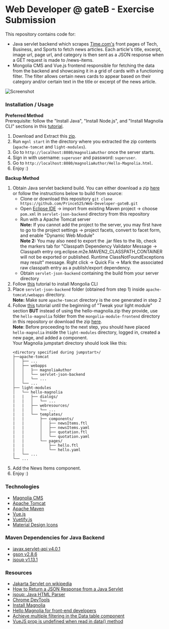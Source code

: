 # Web Developer @ gateB - Exercise Submission
This repository contains code for: 
* Java servlet backend which scrapes [Time.com's](http://time.com/) front pages of Tech, Business, and Sports to fetch news articles. Each article's title, excerpt, image url, page url, and category is then sent as a JSON response when a GET request is made to /news-items.
* Mongolia CMS and Vue.js frontend responsible for fetching the data from the backend and showcasing it in a grid of cards with a functioning filter. The filter allows certain news cards to appear based on their category and/or certain text in the title or excerpt of the news article. 

![Screenshot](https://i.imgur.com/SWhYSTl.png)

### Installation / Usage

**Preferred Method**\
Prerequisite: follow the "Install Java", "Install Node.js", and "Install Magnolia CLI" sections in this [tutorial](https://documentation.magnolia-cms.com/display/DOCS62/Install+Magnolia#InstallMagnolia-InstallMagnolia).
1. Download and Extract this [zip](https://drive.google.com/file/d/10oqfWcTxakTLIAM9aB1-TW5HHyXZGq3t/view?usp=sharing).
2. Run ```mgnl start``` in the directory where you extracted the zip contents (```apache-tomcat``` and ```light-modules```).
3. Go to ```http://localhost:8080/magnoliaAuthor``` once the server starts.
4. Sign in with username: ```superuser``` and password: ```superuser```.
5. Go to ```http://localhost:8080/magnoliaAuthor/Hello-Magnolia.html```.
6. Enjoy :)

**Backup Method**
1. Obtain Java servlet backend build.
    You can either download a zip [here](https://drive.google.com/file/d/1MFgrWpkISSzNzuhVgaHQP79z3McaLHJy/view?usp=sharing) or follow the instructions below to build from source:
    * Clone or download this repository 
    ```git clone https://github.com/PrinceS25/Web-Developer-gateB.git```
    * Open [Eclipse IDE](https://www.eclipse.org/ide/) -> import from existing Maven project -> choose ```pom.xml``` in ```servlet-json-backend``` directory from this repository
    * Run with a Apache Tomcat server\
    **Note:** If you cannot add the project to the server, you may first have to go to the project settings -> project facets, convert to facet form, and enable "Dynamic Web Module"\
    **Note 2:** You may also need to export the .jar files to the lib, check the markers tab for "Classpath Dependency Validator Message -> Classpath entry org.eclipse.m2e.MAVEN2_CLASSPATH_CONTAINER will not be exported or published. Runtime ClassNotFoundExceptions may result" message. Right click -> Quick Fix -> Mark the associated raw classpath entry as a publish/export dependency.
    * Obtain ```servlet-json-backend``` containing the build from your server directory
2. Follow [this](https://documentation.magnolia-cms.com/display/DOCS62/Install+Magnolia) tutorial to install Mongolia CLI
3. Place ```servlet-json-backend``` folder (obtained from step 1) inside ```apache-tomcat/webapps``` directory.\
    **Note:** Make sure ```apache-tomcat``` directory is the one generated in step 2
4. Follow [this](https://documentation.magnolia-cms.com/display/DOCS62/Hello+Magnolia+for+front-end+developers) tutorial until the beginning of "Tweak your light module" section **BUT** instead of using the hello-magnolia.zip they provide, use the ```hello-magnolia``` folder from the  ```mongolia-module-frontend``` directory in this repository or download the zip [here](https://drive.google.com/file/d/1zz-SInoBIHbWpPm2RgYYyq46p8Xd1E2A/view?usp=sharing).\
    **Note**: Before proceeding to the next step, you should have placed ```hello-magnolia``` inside the ```light-modules``` directory, logged in, created a new page, and added a component.\
    Your Magnolia jumpstart directory should look like this:
    ```
    <directory specified during jumpstart>/
    ├──apache-tomcat
    │   ├── ...
    │   ├── webapps
    │   │   ├── magnoliaAuthor
    │   │   └── servlet-json-backend
    │   │   └── ...
    │   └── ...
    ├── light-modules
    │   └── hello-magnolia
    |   |   ├── dialogs/
    |   |   │   └── ...
    |   |   ├── webresources/
    |   |   │   └── ...
    |   |   └── templates/
    |   |       ├── components/
    |   |       │   ├── newsItems.ftl
    |   |       │   ├── newsItems.yaml
    |   |       │   ├── quotation.ftl
    |   |       │   └── quotation.yaml
    |   |       └── pages/
    |   |           ├── hello.ftl
    |   |           └── hello.yaml
    |   └── ...
    └── ...
    ```
5. Add the News Items component.
6. Enjoy :)

### Technologies
* [Magnolia CMS](https://www.magnolia-cms.com/)
* [Apache Tomcat](http://tomcat.apache.org/)
* [Apache Maven](https://maven.apache.org/)
* [Vue.js](https://vuejs.org/)
* [Vuetify.js](https://vuetifyjs.com/en/)
* [Material Design Icons](https://materialdesignicons.com/)

### Maven Dependencies for Java Backend
* [javax.servlet-api v4.0.1](https://mvnrepository.com/artifact/javax.servlet/javax.servlet-api)
* [gson v2.8.6](https://mvnrepository.com/artifact/com.google.code.gson/gson)
* [jsoup v1.13.1](https://mvnrepository.com/artifact/org.jsoup/jsoup)

### Resources
* [Jakarta Servlet on wikipedia](https://en.wikipedia.org/wiki/Jakarta_Servlet)
* [How to Return a JSON Response from a Java Servlet](https://www.javaguides.net/2019/05/how-to-return-json-response-from-java-servlet.html)
* [jsoup: Java HTML Parser](https://jsoup.org/)
* [Chrome DevTools](https://developers.google.com/web/tools/chrome-devtools)
* [Install Magnolia](https://documentation.magnolia-cms.com/display/DOCS62/Install+Magnolia#InstallMagnolia-InstallJava)
* [Hello Magnolia for front-end developers](https://documentation.magnolia-cms.com/display/DOCS62/Hello+Magnolia+for+front-end+developers)
* [Achieve multiple filtering in the Data table component <v-data-table>](https://front.id/en/articles/vuetify-achieve-multiple-filtering-data-table-component)
* [VueJS prop is undefined when read in data() method](https://stackoverflow.com/questions/50086765/vuejs-prop-is-undefined-when-read-in-data-method)
